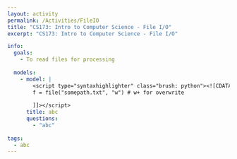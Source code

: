 ```yaml
---
layout: activity
permalink: /Activities/FileIO
title: "CS173: Intro to Computer Science - File I/O"
excerpt: "CS173: Intro to Computer Science - File I/O"

info:
  goals: 
    - To read files for processing
    
  models:
    - model: |
        <script type="syntaxhighlighter" class="brush: python"><![CDATA[        
        f = file("somepath.txt", "w") # w+ for overwrite
        
        ]]></script> 
      title: abc
      questions:
        - "abc"
        
tags:
  - abc  
---
```


